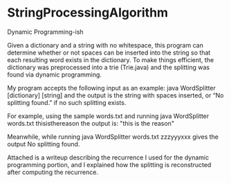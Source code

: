 # StringProcessingAlgorithm
Dynamic Programming-ish


Given a dictionary and a string with no whitespace, this program can determine whether or not spaces can be inserted into the string
so that each resulting word exists in the dictionary. To make things efficient, the dictionary was preprocessed into a trie (Trie.java) and the splitting was found via dynamic programming. 

My program accepts the following input as an example:
java WordSplitter [dictionary] [string]
and the output is the string with spaces inserted, or “No splitting found.” if no
such splitting exists. 

For example, using the sample words.txt and running
java WordSplitter words.txt thisisthereason
the output is:
"this is the reason"

Meanwhile, while running
java WordSplitter words.txt zzzyyyxxx
gives the output
No splitting found.

Attached is a writeup describing the recurrence I used for the dynamic programming
portion, and I explained how the splitting is reconstructed after computing the recurrence.
